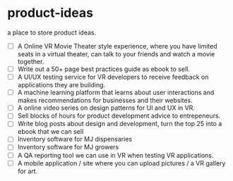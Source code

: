 # product-ideas
a place to store product ideas.

- [ ] A Online VR Movie Theater style experience, where you have limited seats in a virtual theater, can talk to your friends and watch a movie together.  
- [ ] Write out a 50+ page best practices guide as ebook to sell. 
- [ ] A UI/UX testing service for VR developers to receive feedback on applications they are building.
- [ ] A machine learning platform that learns about user interactions and makes recommendations for businesses and their websites.  
- [ ] A online video series on design patterns for UI and UX in VR.  
- [ ] Sell blocks of hours for product development advice to entrepeneurs.   
- [ ] Write blog posts about design and development, turn the top 25 into a ebook that we can sell  
- [ ] Inventory software for MJ dispensaries  
- [ ] Inventory software for MJ growers  
- [ ] A QA reporting tool we can use in VR when testing VR applications.
- [ ] A mobile application / site where you can upload pictures / a VR gallery for art.
